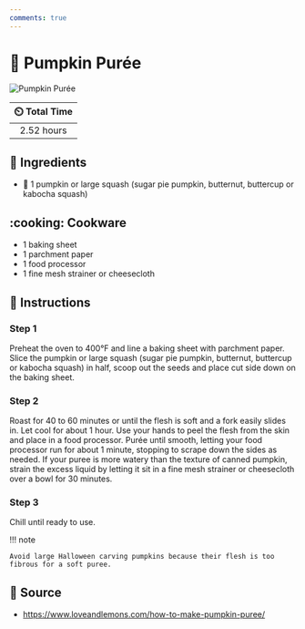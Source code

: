 ```yaml
---
comments: true
---
```

# :jack_o_lantern: Pumpkin Purée

![Pumpkin Purée](../assets/images/pumpkin-purée.jpg)

| :timer_clock: Total Time |
|:-----------------------: |
| 2.52 hours |

## :salt: Ingredients

- :jack_o_lantern: 1 pumpkin or large squash (sugar pie pumpkin, butternut, buttercup or kabocha squash)

## :cooking: Cookware

- 1 baking sheet
- 1 parchment paper
- 1 food processor
- 1 fine mesh strainer or cheesecloth

## :pencil: Instructions

### Step 1

Preheat the oven to 400°F and line a baking sheet with parchment paper. Slice the pumpkin or large squash (sugar pie
pumpkin, butternut, buttercup or kabocha squash) in half, scoop out the seeds and place cut side down on the baking
sheet.

### Step 2

Roast for 40 to 60 minutes or until the flesh is soft and a fork easily slides in. Let cool for about 1 hour. Use your
hands to peel the flesh from the skin and place in a food processor. Purée until smooth, letting your food processor
run for about 1 minute, stopping to scrape down the sides as needed. If your puree is more watery than the texture of
canned pumpkin, strain the excess liquid by letting it sit in a fine mesh strainer or cheesecloth over a bowl for 30
minutes.

### Step 3

Chill until ready to use.

!!! note

    Avoid large Halloween carving pumpkins because their flesh is too fibrous for a soft puree.

## :link: Source

- <https://www.loveandlemons.com/how-to-make-pumpkin-puree/>

